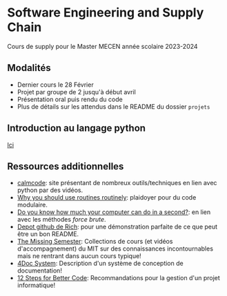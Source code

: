 # Software Engineering and Supply Chain

Cours de supply pour le Master MECEN année scolaire 2023-2024

## Modalités

- Dernier cours le 28 Février
- Projet par groupe de 2 jusqu'à début avril
- Présentation oral puis rendu du code
- Plus de détails sur les attendus dans le README du dossier `projets`

## Introduction au langage python

[Ici](https://www.idpoisson.fr/perrollaz/cours_python/PLAN.html)

## Ressources additionnelles

- [calmcode](https://calmcode.io/): site présentant de nombreux outils/techniques
  en lien avec python par des vidéos.
- [Why you should use routines routinely](https://stevemcconnell.com/articles/why-you-should-use-routines-routinely/):
  plaidoyer pour du code modulaire.
- [Do you know how much your computer can do in a second?](https://computers-are-fast.github.io/):
  en lien avec les méthodes _force brute_.
- [Depot github de Rich](https://github.com/Textualize/rich):
  pour une démonstration parfaite de ce que peut être un bon README.
- [The Missing Semester](https://missing.csail.mit.edu/):
  Collections de cours (et vidéos d'accompagnement) du MIT sur des connaissances
  incontournables mais ne rentrant dans aucun cours typique!
- [4Doc System](https://documentation.divio.com/):
  Description d'un système de conception de documentation!
- [12 Steps for Better Code](https://www.joelonsoftware.com/2000/08/09/the-joel-test-12-steps-to-better-code/):
  Recommandations pour la gestion d'un projet informatique!
